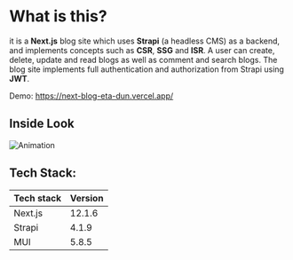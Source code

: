 # What is this?
it is a **Next.js** blog site which uses **Strapi** (a headless CMS) as a backend, and implements concepts such as **CSR**, **SSG** and **ISR**. A user can create, delete, update and read blogs as well as comment and search blogs. The blog site implements full authentication and authorization from Strapi using **JWT**. 

Demo: https://next-blog-eta-dun.vercel.app/
## Inside Look

![Animation](https://user-images.githubusercontent.com/30008865/176794558-b62ed150-809a-4651-b1a5-0389f36f4ef1.gif)


## Tech Stack:
| Tech stack  | Version |
| ------------- | ------------- |
| Next.js  | 12.1.6  |
| Strapi  | 4.1.9  |
| MUI  | 5.8.5  |
